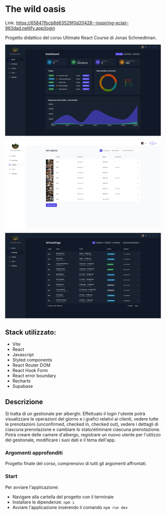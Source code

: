 # The wild oasis

Link: https://65847fbcb8d63529f0d20428--inspiring-eclair-963dad.netlify.app/login

Progetto didattico del corso Ultimate React Course di Jonas Schmedtman.

![Preview](https://github.com/LorenzoLoPresti/images/blob/main/the-wild-oasis/image1.png)

![Preview](https://github.com/LorenzoLoPresti/images/blob/main/the-wild-oasis/image2.png)

![Preview](https://github.com/LorenzoLoPresti/images/blob/main/the-wild-oasis/image3.png)

## Stack utilizzato:

- Vite
- React
- Javascript
- Styled components
- React Router DOM
- React Hook Form
- React error boundary
- Recharts
- Supabase

## Descrizione

Si tratta di un gestionale per alberghi. Effettuato il login l'utente potrà visualizzare le operazioni del giorno e i grafici relativi ai clienti, vedere tutte le prenotazioni (unconfirmed, checked in, checked out), vedere i dettagli di ciascuna prenotazione e cambiare lo stato/eliminare ciascuna prenotazione.
Potrà creare delle camere d'albergo, registrare un nuovo utente per l'utilizzo del gestionale, modificare i suoi dati e il tema dell'app.

### Argomenti approfonditi

Progetto finale del corso, comprensivo di tutti gli argomenti affrontati.

### Start

Per avviare l'applicazione:

- Navigare alla cartella del progetto con il terminale
- Installare le dipendenze: `npm i`
- Avviare l'applicazione inserendo il comando `npm run dev`
